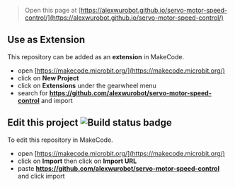 
> Open this page at [https://alexwurobot.github.io/servo-motor-speed-control/](https://alexwurobot.github.io/servo-motor-speed-control/)

## Use as Extension

This repository can be added as an **extension** in MakeCode.

* open [https://makecode.microbit.org/](https://makecode.microbit.org/)
* click on **New Project**
* click on **Extensions** under the gearwheel menu
* search for **https://github.com/alexwurobot/servo-motor-speed-control** and import

## Edit this project ![Build status badge](https://github.com/alexwurobot/servo-motor-speed-control/workflows/MakeCode/badge.svg)

To edit this repository in MakeCode.

* open [https://makecode.microbit.org/](https://makecode.microbit.org/)
* click on **Import** then click on **Import URL**
* paste **https://github.com/alexwurobot/servo-motor-speed-control** and click import

